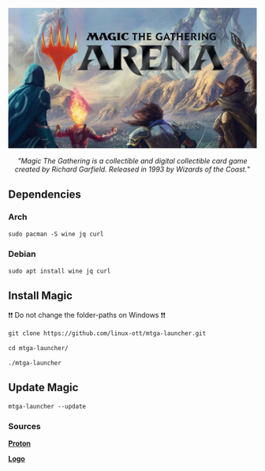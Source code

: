 
![GitHub Logo](res/magic_logo.jpg)

<p align="center"><i>"Magic The Gathering is a collectible and digital collectible card game created by Richard Garfield. Released in 1993 by Wizards of the Coast.</i>"
</p>


## Dependencies

### Arch
```
sudo pacman -S wine jq curl
```

### Debian
```
sudo apt install wine jq curl
```

## Install Magic

❗❗ Do not change the folder-paths on Windows ❗❗

```
git clone https://github.com/linux-ott/mtga-launcher.git
```
```
cd mtga-launcher/
```
```
./mtga-launcher
```

## Update Magic
```
mtga-launcher --update 
```


### Sources

**[Proton](https://github.com/Kron4ek/Wine-Builds)**

**[Logo](https://cdn.wccftech.com/wp-content/uploads/2018/09/Magic-the-Gathering-Arena-Art.jpg)**


